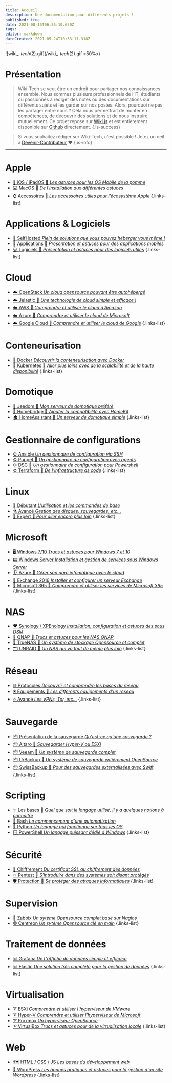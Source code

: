 ```yaml
---
title: Accueil
description: Une documentation pour différents projets !
published: true
date: 2021-08-15T06:36:10.650Z
tags: 
editor: markdown
dateCreated: 2021-05-24T10:33:11.318Z
---
```


![wiki_-_tech_(2).gif](/wiki_-_tech_(2).gif =50%x)

# Présentation
> Wiki-Tech se veut être un endroit pour partager nos connaissances ensemble. 
Nous sommes plusieurs professionnels de l’IT, étudiants ou passionnés à rédiger des notes ou des documentations sur différents sujets et les garder sur nos postes. Alors, pourquoi ne pas les partager entre nous ? Cela nous permettrait de monter en compétences, de découvrir des solutions et de nous instruire mutuellement.
Ce projet repose sur [Wiki.js](https://js.wiki) et est entièrement disponible sur [Github](https://github.com/PAPAMICA/Wiki-Tech.io) directement. 
{.is-success}


> Si vous souhaitez rédiger sur Wiki-Tech, c'est possible ! Jetez un oeil à [Devenir-Contributeur](/README) ❤️
{.is-info}

 ---
 
 # Apple
- [📱 iOS / iPadOS 🚧 *Les astuces pour les OS Mobile de la pomme*](/Apple#ios-ipados)
- [💻 MacOS 🚧 *De l'installation aux différentes astuces*](/Apple#macos)
- [⌚ Accessoires 🚧 *Les accessoires utiles pour l'écosystème Apple*](/Apple#accessoires)
{.links-list}

# Applications & Logiciels
- [💙 SelfHosted *Plein de solutions que vous pouvez héberger vous même !*](/SelfHosted)
- [📱 Applications 🚧 *Présentation et astuces pour des applications mobiles*](/Applications)
- [💻 Logiciels 🚧 *Présentation et astuces pour des logiciels utiles*](/Logiciels)
{.links-list}

 
 # Cloud
- [☁️ OpenStack *Un cloud opensource pouvant être autohébergé*](/Cloud#openstack)
- [☁️ Jelastic 🚧 *Une technologie de cloud simple et efficace !*](/Cloud#jelastic)
- [☁️ AWS 🚧 *Comprendre et utiliser le cloud d'Amazon*](/Cloud#aws)
- [☁️ Azure 🚧 *Comprendre et utiliser le cloud de Microsoft*](/Cloud#azure-cloud)
- [☁️ Google Cloud 🚧 *Comprendre et utiliser le cloud de Google*](/Cloud#google-cloud)
{.links-list}

 # Conteneurisation
 - [🐳 Docker *Découvrir la conteneurisation avec Docker*](/Conteneurisation#docker)
 - [💠 Kubernetes 🚧 *Aller plus loins avec de la scalabilité et de la haute disponibilité*](/Conteneurisation#kubernetes) 
{.links-list}

# Domotique
- [🦕 Jeedom 🚧 *Mon serveur de domotique préféré*](/Domotique#jeedom)
- [🍎 Homebridge 🚧 *Ajouter la compatibilité avec HomeKit*](/Domotique#homebridge)
- [🏠 HomeAssistant 🚧 *Un serveur de domotique simple*](/Domotique#homeassistant)
{.links-list}

# Gestionnaire de configurations
- [⚙️ Ansible *Un gestionnaire de configuration via SSH*](/Configuration#ansible)
- [⚙️ Puppet 🚧 *Un gestionnaire de configuration avec agents*](/Configuration#puppet)
- [⚙️ DSC 🚧 *Un gestionnaire de configuration pour Powershell*](/Configuration#dsc)
- [⚙️ Terraform 🚧 *De l'infrastructure as code*](/Configuration#terraform)
{.links-list}
 
# Linux
- [🧪 Débutant *L'utilisation et les commandes de base*](/Linux#débutant)
- [⚗️ Avancé *Gestion des disques, sauvegardes, etc...*](/Linux#avancé)
- [🧬 Expert 🚧 *Pour aller encore plus loin*](/Linux#expert)
{.links-list}

# Microsoft
- [🖥️ Windows 7/10 *Trucs et astuces pour Windows 7 et 10*](/Microsoft#windows-7-10)
- [📟 Windows Server *Installation et gestion de services sous Windows Server*](/Microsoft#windowsserver)
- [🗜️ Azure 🚧 *Gérer son parc infomatique avec le cloud*](/Microsoft#azure)
- [📧 Exchange 2016 *Installer et configurer un serveur Exchange*](/Microsoft#exchange-2016)
- [📌 Microsoft 365 🚧 *Comprendre et utiliser les services de Microsoft 365*](/Microsoft#microsoft-365)
{.links-list}

# NAS
- [❤️ Synology / XPEnology *Installation, configuration et astuces des sous DSM*](/NAS#synology)
- [📁 QNAP 🚧 *Trucs et astuces pour les NAS QNAP*](/NAS#qnap)
- [📂 TrueNAS 🚧 *Un système de stockage Opensource et complet*](/NAS#truenas)
- [🗂️ UNRAID 🚧 *Un NAS qui va tout de même plus loin*](/NAS#unraid)
{.links-list}

# Réseau
- [🌐 Protocoles *Découvrir et comprendre les bases du réseau*](/Réseau#protocoles)
- [🖲️ Equipements 🚧 *Les différents équipements d'un réseau*](/Réseau#equipements)
- [⭐ Avancé *Les VPNs, Tor, etc...*](/Réseau#avancé)
{.links-list}

# Sauvegarde
- [📦 Présentation de la sauvegarde *Qu'est-ce qu'une sauvegarde ?*](/Sauvegarde#Presentation)
- [📦 Altaro 🚧 *Sauvegarder Hyper-V ou ESXi*](/Sauvegarde#altaro)
- [📦 Veeam 🚧 *Un système de sauvegarde complet*](/Sauvegarde#veeam)
- [📦 UrBackup 🚧 *Un système de sauvegarde entièrement OpenSource*](/Sauvegarde#urbackup)
- [📦 SwissBackup 🚧 *Pour des sauvegardes externalisées avec Swift*](/Sauvegarde#swissbackup)
{.links-list}

# Scripting
- [✨ Les bases 🚧 *Quel que soit le langage utilisé, il y a quelques notions à connaitre*](/Scripting#base)
- [🐧 Bash *Le commencement d'une automatisation*](/Scripting#bash)
- [🐍 Python *Un langage qui fonctionne sur tous les OS*](/Scripting#python)
- [🪟 PowerShell *Un langage puissant dédié à Windows*](/Scripting#powershell)
{.links-list}

# Sécurité
- [🔑 Chiffrement *Du certificat SSL au chiffrement des données*](/Sécurité#chiffrement)
- [💥 Pentest 🚧 *S'introduire dans des systèmes soit disant protégés*](/Sécurité#pentest)
- [🛡️ Protection 🚧 *Se protéger des attaques informatiques*](/Sécurité#protection)
{.links-list}

# Supervision
- [💢 Zabbix *Un sytème Opensource complet basé sur Nagios*](/Supervision#zabbix)
- [©️ Centreon *Un sytème Opensource clé en main*](/Supervision#centreon)
{.links-list}

# Traitement de données
- [📊 Grafana *De l"affiche de données simple et efficace*](/Données#grafana)
- [📊 Elastic *Une solution très complète pour la gestion de données*](/Données#elastic)
{.links-list}

# Virtualisation
- [➰ ESXi *Comprendre et utiliser l'hyperviseur de VMware*](/Virtualisation#vmware-esxi)
- [➰ Hyper-V *Comprendre et utiliser l'hyperviseur de Microsoft*](/Virtualisation#hyper-v)
- [➰ Proxmox *Un hyperviseur OpenSource*](/Virtualisation#proxmox)
- [➰ VirtualBox *Trucs et astuces pour de la virtualisation locale*](/Virtualisation#virtualbox)
{.links-list}

# Web
- [🗺️ HTML / CSS / JS *Les bases du développement web*](/Web#html-css-js)
- [💎 WordPress *Les bonnes pratiques et astuces pour la gestion d'un site Wordpress*](/Web#wordpress)
{.links-list}